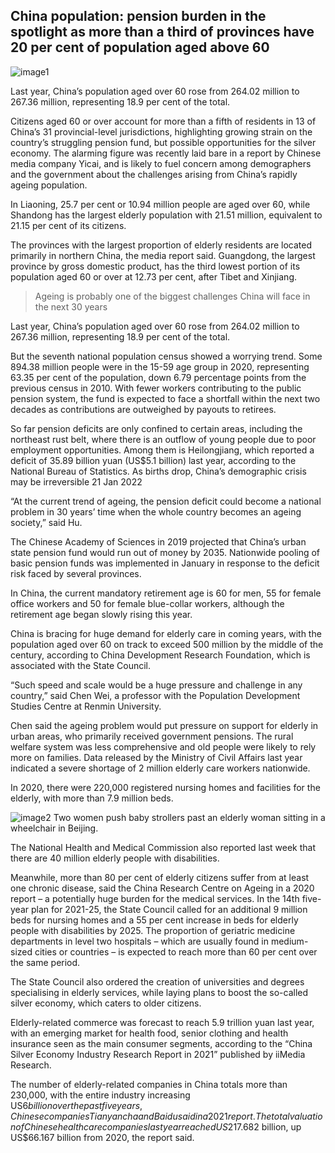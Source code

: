 ## China population: pension burden in the spotlight as more than a third of provinces have 20 per cent of population aged above 60

![image1](https://video-trading.sgp1.cdn.digitaloceanspaces.com/images/Screen%20Shot%202022-09-07%20at%203.12.11%20PM.png)

Last year, China’s population aged over 60 rose from 264.02 million to 267.36 million, representing 18.9 per cent of the total.

Citizens aged 60 or over account for more than a fifth of residents in 13 of China’s 31 provincial-level jurisdictions, highlighting growing strain on the country’s struggling pension fund, but possible opportunities for the silver economy.
The alarming figure was recently laid bare in a report by Chinese media company Yicai, and is likely to fuel concern among demographers and the government about the challenges arising from China’s rapidly ageing population.

In Liaoning, 25.7 per cent or 10.94 million people are aged over 60, while Shandong has the largest elderly population with 21.51 million, equivalent to 21.15 per cent of its citizens.

The provinces with the largest proportion of elderly residents are located primarily in northern China, the media report said. Guangdong, the largest province by gross domestic product, has the third lowest portion of its population aged 60 or over at 12.73 per cent, after Tibet and Xinjiang.

> Ageing is probably one of the biggest challenges China will face in the next 30 years

Last year, China’s population aged over 60 rose from 264.02 million to 267.36 million, representing 18.9 per cent of the total.

But the seventh national population census showed a worrying trend. Some 894.38 million people were in the 15-59 age group in 2020, representing 63.35 per cent of the population, down 6.79 percentage points from the previous census in 2010.
With fewer workers contributing to the public pension system, the fund is expected to face a shortfall within the next two decades as contributions are outweighed by payouts to retirees.

So far pension deficits are only confined to certain areas, including the northeast rust belt, where there is an outflow of young people due to poor employment opportunities.
Among them is Heilongjiang, which reported a deficit of 35.89 billion yuan (US$5.1 billion) last year, according to the National Bureau of Statistics.
As births drop, China’s demographic crisis may be irreversible
21 Jan 2022

“At the current trend of ageing, the pension deficit could become a national problem in 30 years’ time when the whole country becomes an ageing society,” said Hu.

The Chinese Academy of Sciences in 2019 projected that China’s urban state pension fund would run out of money by 2035.
Nationwide pooling of basic pension funds was implemented in January in response to the deficit risk faced by several provinces.

In China, the current mandatory retirement age is 60 for men, 55 for female office workers and 50 for female blue-collar workers, although the retirement age began slowly rising this year.

China is bracing for huge demand for elderly care in coming years, with the population aged over 60 on track to exceed 500 million by the middle of the century, according to China Development Research Foundation, which is associated with the State Council.

“Such speed and scale would be a huge pressure and challenge in any country,” said Chen Wei, a professor with the Population Development Studies Centre at Renmin University.

Chen said the ageing problem would put pressure on support for elderly in urban areas, who primarily received government pensions. The rural welfare system was less comprehensive and old people were likely to rely more on families.
Data released by the Ministry of Civil Affairs last year indicated a severe shortage of 2 million elderly care workers nationwide.

In 2020, there were 220,000 registered nursing homes and facilities for the elderly, with more than 7.9 million beds.

![image2](https://video-trading.sgp1.cdn.digitaloceanspaces.com/images/Screen%20Shot%202022-09-07%20at%203.37.26%20PM.png)
Two women push baby strollers past an elderly woman sitting in a wheelchair in Beijing.

The National Health and Medical Commission also reported last week that there are 40 million elderly people with disabilities.

Meanwhile, more than 80 per cent of elderly citizens suffer from at least one chronic disease, said the China Research Centre on Ageing in a 2020 report – a potentially huge burden for the medical services.
In the 14th five-year plan for 2021-25, the State Council called for an additional 9 million beds for nursing homes and a 55 per cent increase in beds for elderly people with disabilities by 2025.
The proportion of geriatric medicine departments in level two hospitals – which are usually found in medium-sized cities or countries – is expected to reach more than 60 per cent over the same period.

The State Council also ordered the creation of universities and degrees specialising in elderly services, while laying plans to boost the so-called silver economy, which caters to older citizens.

Elderly-related commerce was forecast to reach 5.9 trillion yuan last year, with an emerging market for health food, senior clothing and health insurance seen as the main consumer segments, according to the “China Silver Economy Industry Research Report in 2021” published by iiMedia Research.

The number of elderly-related companies in China totals more than 230,000, with the entire industry increasing US$6 billion over the past five years, Chinese companies Tianyancha and Baidu said in a 2021 report.
The total valuation of Chinese healthcare companies last year reached US$217.682 billion, up US$66.167 billion from 2020, the report said.